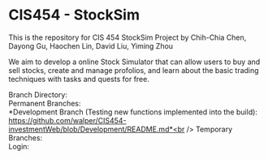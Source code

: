 # CIS454 - StockSim 
This is the repository for CIS 454 StockSim Project by Chih-Chia Chen, Dayong Gu, Haochen Lin, David Liu, Yiming Zhou

We aim to develop a online Stock Simulator that can allow users to buy and sell stocks, create and manage profolios, and learn about the basic trading techniques with tasks and quests for free. 

Branch Directory:<br />
Permanent Branches: <br />
    *Development Branch (Testing new functions implemented into the build): https://github.com/walper/CIS454-investmentWeb/blob/Development/README.md*<br />
Temporary Branches: <br />
    Login: 

